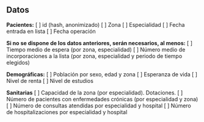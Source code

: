 ## Datos

**Pacientes:**
[ ] id (hash, anonimizado)
[ ] Zona
[ ] Especialidad
[ ] Fecha entrada en lista
[ ] Fecha operación

**Si no se dispone de los datos anteriores, serán necesarios, al menos:**
[ ] Tiempo medio de espera (por zona, especialidad)
[ ] Número medio de incorporaciones a la lista (por zona, especialidad y periodo de tiempo elegidos)

**Demográficas:**
[ ] Población por sexo, edad y zona
[ ] Esperanza de vida
[ ] Nivel de renta
[ ] Nivel de estudios

**Sanitarias**
[ ] Capacidad de la zona (por especialidad). Dotaciones.
[ ] Número de pacientes con enfermedades crónicas (por especialidad y zona)
[ ] Número de consultas atendidas por especialidad y hospital
[ ] Número de hospitalizaciones por especialidad y hospital